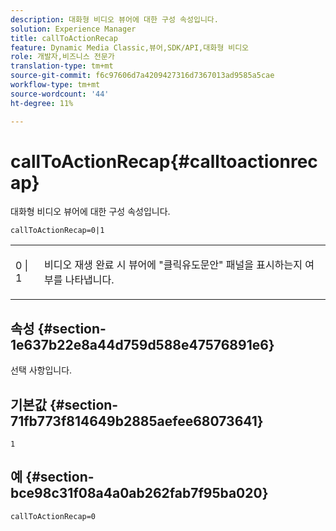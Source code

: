 ```yaml
---
description: 대화형 비디오 뷰어에 대한 구성 속성입니다.
solution: Experience Manager
title: callToActionRecap
feature: Dynamic Media Classic,뷰어,SDK/API,대화형 비디오
role: 개발자,비즈니스 전문가
translation-type: tm+mt
source-git-commit: f6c97606d7a4209427316d7367013ad9585a5cae
workflow-type: tm+mt
source-wordcount: '44'
ht-degree: 11%

---
```



# callToActionRecap{#calltoactionrecap}

대화형 비디오 뷰어에 대한 구성 속성입니다.

`callToActionRecap=0|1`

<table id="table_441553CD34C94A58A9D7CBF772DEDDB6"> 
 <tbody> 
  <tr> 
   <td colname="col1"> <p> <span class="codeph"> 0 | 1</span> </p> </td> 
   <td colname="col2"> <p> 비디오 재생 완료 시 뷰어에 "클릭유도문안" 패널을 표시하는지 여부를 나타냅니다. </p> </td> 
  </tr> 
 </tbody> 
</table>

## 속성 {#section-1e637b22e8a44d759d588e47576891e6}

선택 사항입니다.

## 기본값 {#section-71fb773f814649b2885aefee68073641}

`1`

## 예 {#section-bce98c31f08a4a0ab262fab7f95ba020}

```
callToActionRecap=0
```

